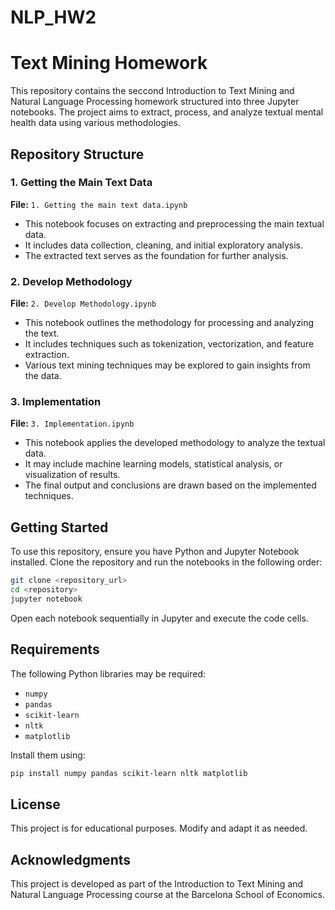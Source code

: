 # NLP_HW2
 
# Text Mining Homework

This repository contains the seccond Introduction to Text Mining and Natural 
Language Processing homework structured into three Jupyter notebooks. The project aims to extract, process, and analyze textual mental health data using various methodologies.

## Repository Structure

### 1. Getting the Main Text Data
**File:** `1. Getting the main text data.ipynb`

- This notebook focuses on extracting and preprocessing the main textual data.
- It includes data collection, cleaning, and initial exploratory analysis.
- The extracted text serves as the foundation for further analysis.

### 2. Develop Methodology
**File:** `2. Develop Methodology.ipynb`

- This notebook outlines the methodology for processing and analyzing the text.
- It includes techniques such as tokenization, vectorization, and feature extraction.
- Various text mining techniques may be explored to gain insights from the data.

### 3. Implementation
**File:** `3. Implementation.ipynb`

- This notebook applies the developed methodology to analyze the textual data.
- It may include machine learning models, statistical analysis, or visualization of results.
- The final output and conclusions are drawn based on the implemented techniques.

## Getting Started
To use this repository, ensure you have Python and Jupyter Notebook installed. Clone the repository and run the notebooks in the following order:

```bash
git clone <repository_url>
cd <repository>
jupyter notebook
```

Open each notebook sequentially in Jupyter and execute the code cells.

## Requirements
The following Python libraries may be required:

- `numpy`
- `pandas`
- `scikit-learn`
- `nltk`
- `matplotlib`

Install them using:

```bash
pip install numpy pandas scikit-learn nltk matplotlib
```

## License
This project is for educational purposes. Modify and adapt it as needed.

## Acknowledgments
This project is developed as part of the Introduction to Text Mining and Natural 
Language Processing course at the Barcelona School of Economics.

